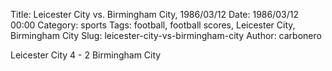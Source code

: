 Title: Leicester City vs. Birmingham City, 1986/03/12
Date: 1986/03/12 00:00
Category: sports
Tags: football, football scores, Leicester City, Birmingham City
Slug: leicester-city-vs-birmingham-city
Author: carbonero


Leicester City 4 - 2 Birmingham City
